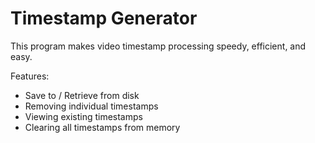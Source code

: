 # Timestamp Generator

This program makes video timestamp processing speedy, efficient, and easy.

Features:

- Save to / Retrieve from disk
- Removing individual timestamps
- Viewing existing timestamps
- Clearing all timestamps from memory
